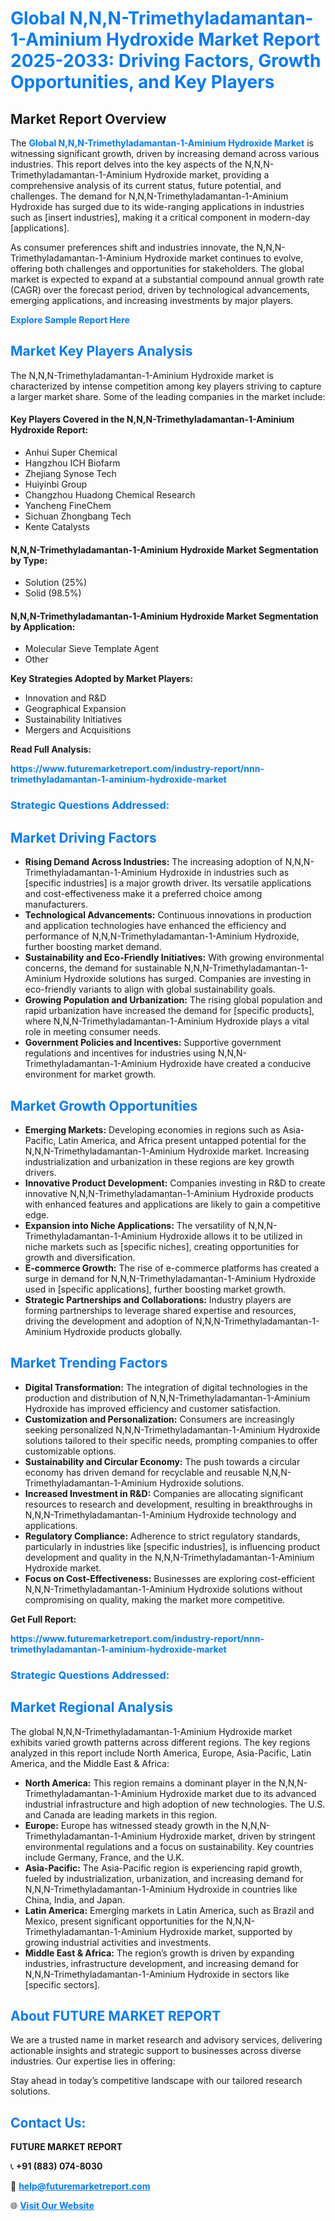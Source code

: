 <h1 style="color: #007BFF;">Global N,N,N-Trimethyladamantan-1-Aminium Hydroxide Market Report 2025-2033: Driving Factors, Growth Opportunities, and Key Players</h1>

<section id="overview">
<h2>Market Report Overview</h2>
<p>The <a href="https://www.futuremarketreport.com/industry-report/nnn-trimethyladamantan-1-aminium-hydroxide-market" style="color: #007BFF; text-decoration: none;"><strong>Global N,N,N-Trimethyladamantan-1-Aminium Hydroxide Market</strong></a> is witnessing significant growth, driven by increasing demand across various industries. This report delves into the key aspects of the N,N,N-Trimethyladamantan-1-Aminium Hydroxide market, providing a comprehensive analysis of its current status, future potential, and challenges. The demand for N,N,N-Trimethyladamantan-1-Aminium Hydroxide has surged due to its wide-ranging applications in industries such as [insert industries], making it a critical component in modern-day [applications].</p>
<p>As consumer preferences shift and industries innovate, the N,N,N-Trimethyladamantan-1-Aminium Hydroxide market continues to evolve, offering both challenges and opportunities for stakeholders. The global market is expected to expand at a substantial compound annual growth rate (CAGR) over the forecast period, driven by technological advancements, emerging applications, and increasing investments by major players.</p>
</section>

<section id="overview">
<p><a href="https://www.futuremarketreport.com/request-sample/reportId=42100" style="color: #007BFF; text-decoration: none;"><strong>Explore Sample Report Here</strong></a></p>
</section>

<section id="key-players">
<h2 style="color: #007BFF;">Market Key Players Analysis</h2>
<p>The N,N,N-Trimethyladamantan-1-Aminium Hydroxide market is characterized by intense competition among key players striving to capture a larger market share. Some of the leading companies in the market include:</p>
<h4>Key Players Covered in the N,N,N-Trimethyladamantan-1-Aminium Hydroxide Report:</h4>
<ul><li>Anhui Super Chemical</li><li>Hangzhou ICH Biofarm</li><li>Zhejiang Synose Tech</li><li>Huiyinbi Group</li><li>Changzhou Huadong Chemical Research</li><li>Yancheng FineChem</li><li>Sichuan Zhongbang Tech</li><li>Kente Catalysts</li></ul>
<h4>N,N,N-Trimethyladamantan-1-Aminium Hydroxide Market Segmentation by Type:</h4>
<ul><li>Solution (25%)</li><li>Solid (98.5%)</li></ul>

<h4>N,N,N-Trimethyladamantan-1-Aminium Hydroxide Market Segmentation by Application:</h4>
<ul><li>Molecular Sieve Template Agent</li><li>Other</li></ul>
<p><strong>Key Strategies Adopted by Market Players:</strong></p>
<ul>
<li>Innovation and R&D</li>
<li>Geographical Expansion</li>
<li>Sustainability Initiatives</li>
<li>Mergers and Acquisitions</li>
</ul>
</section>

<section>
<p><strong>Read Full Analysis: </strong></p><a href="https://www.futuremarketreport.com/industry-report/nnn-trimethyladamantan-1-aminium-hydroxide-market" style="color: #007BFF; text-decoration: none;"><strong>https://www.futuremarketreport.com/industry-report/nnn-trimethyladamantan-1-aminium-hydroxide-market</strong></a>
<h3 style="color: #007BFF;">Strategic Questions Addressed:</h3>
</section>

<section id="driving-factors">
<h2 style="color: #007BFF;">Market Driving Factors</h2>
<ul>
<li><strong>Rising Demand Across Industries:</strong> The increasing adoption of N,N,N-Trimethyladamantan-1-Aminium Hydroxide in industries such as [specific industries] is a major growth driver. Its versatile applications and cost-effectiveness make it a preferred choice among manufacturers.</li>
<li><strong>Technological Advancements:</strong> Continuous innovations in production and application technologies have enhanced the efficiency and performance of N,N,N-Trimethyladamantan-1-Aminium Hydroxide, further boosting market demand.</li>
<li><strong>Sustainability and Eco-Friendly Initiatives:</strong> With growing environmental concerns, the demand for sustainable N,N,N-Trimethyladamantan-1-Aminium Hydroxide solutions has surged. Companies are investing in eco-friendly variants to align with global sustainability goals.</li>
<li><strong>Growing Population and Urbanization:</strong> The rising global population and rapid urbanization have increased the demand for [specific products], where N,N,N-Trimethyladamantan-1-Aminium Hydroxide plays a vital role in meeting consumer needs.</li>
<li><strong>Government Policies and Incentives:</strong> Supportive government regulations and incentives for industries using N,N,N-Trimethyladamantan-1-Aminium Hydroxide have created a conducive environment for market growth.</li>
</ul>
</section>

<section id="growth-opportunities">
<h2 style="color: #007BFF;">Market Growth Opportunities</h2>
<ul>
<li><strong>Emerging Markets:</strong> Developing economies in regions such as Asia-Pacific, Latin America, and Africa present untapped potential for the N,N,N-Trimethyladamantan-1-Aminium Hydroxide market. Increasing industrialization and urbanization in these regions are key growth drivers.</li>
<li><strong>Innovative Product Development:</strong> Companies investing in R&D to create innovative N,N,N-Trimethyladamantan-1-Aminium Hydroxide products with enhanced features and applications are likely to gain a competitive edge.</li>
<li><strong>Expansion into Niche Applications:</strong> The versatility of N,N,N-Trimethyladamantan-1-Aminium Hydroxide allows it to be utilized in niche markets such as [specific niches], creating opportunities for growth and diversification.</li>
<li><strong>E-commerce Growth:</strong> The rise of e-commerce platforms has created a surge in demand for N,N,N-Trimethyladamantan-1-Aminium Hydroxide used in [specific applications], further boosting market growth.</li>
<li><strong>Strategic Partnerships and Collaborations:</strong> Industry players are forming partnerships to leverage shared expertise and resources, driving the development and adoption of N,N,N-Trimethyladamantan-1-Aminium Hydroxide products globally.</li>
</ul>
</section>

<section id="trending-factors">
<h2 style="color: #007BFF;">Market Trending Factors</h2>
<ul>
<li><strong>Digital Transformation:</strong> The integration of digital technologies in the production and distribution of N,N,N-Trimethyladamantan-1-Aminium Hydroxide has improved efficiency and customer satisfaction.</li>
<li><strong>Customization and Personalization:</strong> Consumers are increasingly seeking personalized N,N,N-Trimethyladamantan-1-Aminium Hydroxide solutions tailored to their specific needs, prompting companies to offer customizable options.</li>
<li><strong>Sustainability and Circular Economy:</strong> The push towards a circular economy has driven demand for recyclable and reusable N,N,N-Trimethyladamantan-1-Aminium Hydroxide solutions.</li>
<li><strong>Increased Investment in R&D:</strong> Companies are allocating significant resources to research and development, resulting in breakthroughs in N,N,N-Trimethyladamantan-1-Aminium Hydroxide technology and applications.</li>
<li><strong>Regulatory Compliance:</strong> Adherence to strict regulatory standards, particularly in industries like [specific industries], is influencing product development and quality in the N,N,N-Trimethyladamantan-1-Aminium Hydroxide market.</li>
<li><strong>Focus on Cost-Effectiveness:</strong> Businesses are exploring cost-efficient N,N,N-Trimethyladamantan-1-Aminium Hydroxide solutions without compromising on quality, making the market more competitive.</li>
</ul>
</section>

<section>
<p><strong>Get Full Report: </strong></p><a href="https://www.futuremarketreport.com/industry-report/nnn-trimethyladamantan-1-aminium-hydroxide-market" style="color: #007BFF; text-decoration: none;"><strong>https://www.futuremarketreport.com/industry-report/nnn-trimethyladamantan-1-aminium-hydroxide-market</strong></a>
<h3 style="color: #007BFF;">Strategic Questions Addressed:</h3>
</section>


<section id="regional-analysis">
<h2 style="color: #007BFF;">Market Regional Analysis</h2>
<p>The global N,N,N-Trimethyladamantan-1-Aminium Hydroxide market exhibits varied growth patterns across different regions. The key regions analyzed in this report include North America, Europe, Asia-Pacific, Latin America, and the Middle East & Africa:</p>
<ul>
<li><strong>North America:</strong> This region remains a dominant player in the N,N,N-Trimethyladamantan-1-Aminium Hydroxide market due to its advanced industrial infrastructure and high adoption of new technologies. The U.S. and Canada are leading markets in this region.</li>
<li><strong>Europe:</strong> Europe has witnessed steady growth in the N,N,N-Trimethyladamantan-1-Aminium Hydroxide market, driven by stringent environmental regulations and a focus on sustainability. Key countries include Germany, France, and the U.K.</li>
<li><strong>Asia-Pacific:</strong> The Asia-Pacific region is experiencing rapid growth, fueled by industrialization, urbanization, and increasing demand for N,N,N-Trimethyladamantan-1-Aminium Hydroxide in countries like China, India, and Japan.</li>
<li><strong>Latin America:</strong> Emerging markets in Latin America, such as Brazil and Mexico, present significant opportunities for the N,N,N-Trimethyladamantan-1-Aminium Hydroxide market, supported by growing industrial activities and investments.</li>
<li><strong>Middle East & Africa:</strong> The region’s growth is driven by expanding industries, infrastructure development, and increasing demand for N,N,N-Trimethyladamantan-1-Aminium Hydroxide in sectors like [specific sectors].</li>
</ul>
</section>

<footer>
<h2 style="color: #007BFF;">About FUTURE MARKET REPORT</h2>
<p>We are a trusted name in market research and advisory services, delivering actionable insights and strategic support to businesses across diverse industries. Our expertise lies in offering:</p>

<p>Stay ahead in today’s competitive landscape with our tailored research solutions.</p>

<h2 style="color: #007BFF;">Contact Us:</h2>
<p><strong>FUTURE MARKET REPORT</strong></p>
<p>📞 <strong>+91 (883) 074-8030</strong></p>
<p>📧 <strong><a href="mailto:help@futuremarketreport.com" style="color: #007BFF;">help@futuremarketreport.com</a></strong></p>
<p>🌐 <strong><a href="https://www.futuremarketreport.com/" style="color: #007BFF;">Visit Our Website</a></strong></p>
</footer>